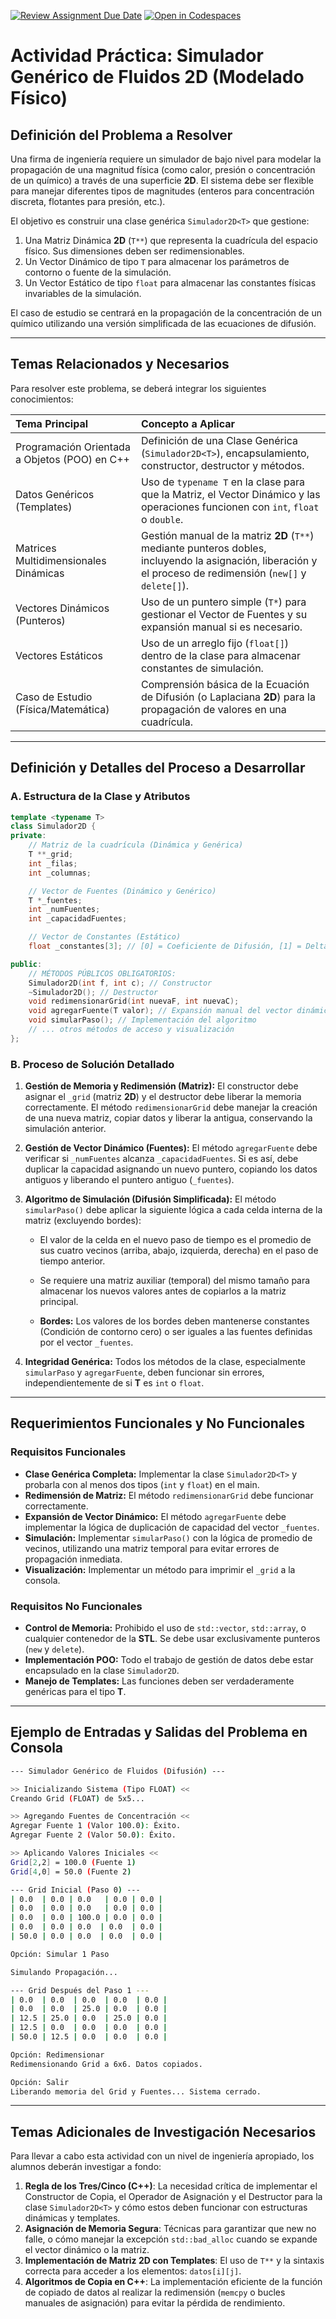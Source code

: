 [![Review Assignment Due Date](https://classroom.github.com/assets/deadline-readme-button-22041afd0340ce965d47ae6ef1cefeee28c7c493a6346c4f15d667ab976d596c.svg)](https://classroom.github.com/a/WYgN10Ds)
[![Open in Codespaces](https://classroom.github.com/assets/launch-codespace-2972f46106e565e64193e422d61a12cf1da4916b45550586e14ef0a7c637dd04.svg)](https://classroom.github.com/open-in-codespaces?assignment_repo_id=21130643)

# Actividad Práctica: Simulador Genérico de Fluidos 2D (Modelado Físico)

## Definición del Problema a Resolver

Una firma de ingeniería requiere un simulador de bajo nivel para modelar la propagación de una magnitud física (como calor, presión o concentración de un químico) a través de una superficie **2D**. El sistema debe ser flexible para manejar diferentes tipos de magnitudes (enteros para concentración discreta, flotantes para presión, etc.).

El objetivo es construir una clase genérica `Simulador2D<T>` que gestione:

  1. Una Matriz Dinámica **2D** (`T**`) que representa la cuadrícula del espacio físico. Sus dimensiones deben ser redimensionables.
  2. Un Vector Dinámico de tipo `T` para almacenar los parámetros de contorno o fuente de la simulación.
  3.  Un Vector Estático de tipo `float` para almacenar las constantes físicas invariables de la simulación.

El caso de estudio se centrará en la propagación de la concentración de un químico utilizando una versión simplificada de las ecuaciones de difusión.

---

## Temas Relacionados y Necesarios

Para resolver este problema, se deberá integrar los siguientes conocimientos:

| Tema Principal                                  | Concepto a Aplicar                                                                                                                                                               |
| :---------------------------------------------- | :------------------------------------------------------------------------------------------------------------------------------------------------------------------------------- |
| Programación Orientada a Objetos (POO) en C++    | Definición de una Clase Genérica (`Simulador2D<T>`), encapsulamiento, constructor, destructor y métodos.                                                                       |
| Datos Genéricos (Templates)                      | Uso de `typename T` en la clase para que la Matriz, el Vector Dinámico y las operaciones funcionen con `int`, `float` o `double`.                                             |
| Matrices Multidimensionales Dinámicas           | Gestión manual de la matriz **2D** (`T**`) mediante punteros dobles, incluyendo la asignación, liberación y el proceso de redimensión (`new[]` y `delete[]`).                 |
| Vectores Dinámicos (Punteros)                  | Uso de un puntero simple (`T*`) para gestionar el Vector de Fuentes y su expansión manual si es necesario.                                                                    |
| Vectores Estáticos                             | Uso de un arreglo fijo (`float[]`) dentro de la clase para almacenar constantes de simulación.                                                                                   |
| Caso de Estudio (Física/Matemática)             | Comprensión básica de la Ecuación de Difusión (o Laplaciana **2D**) para la propagación de valores en una cuadrícula. |

---

## Definición y Detalles del Proceso a Desarrollar

### A. Estructura de la Clase y Atributos

```cpp
template <typename T>
class Simulador2D {
private:
    // Matriz de la cuadrícula (Dinámica y Genérica)
    T **_grid;
    int _filas;
    int _columnas;

    // Vector de Fuentes (Dinámico y Genérico)
    T *_fuentes;
    int _numFuentes;
    int _capacidadFuentes;

    // Vector de Constantes (Estático)
    float _constantes[3]; // [0] = Coeficiente de Difusión, [1] = DeltaX, [2] = DeltaT

public:
    // MÉTODOS PÚBLICOS OBLIGATORIOS:
    Simulador2D(int f, int c); // Constructor
    ~Simulador2D(); // Destructor
    void redimensionarGrid(int nuevaF, int nuevaC);
    void agregarFuente(T valor); // Expansión manual del vector dinámico si es necesario
    void simularPaso(); // Implementación del algoritmo
    // ... otros métodos de acceso y visualización
};
```

### B. Proceso de Solución Detallado

1.  **Gestión de Memoria y Redimensión (Matriz):** El constructor debe asignar el `_grid` (matriz **2D**) y el destructor debe liberar la memoria correctamente. El método `redimensionarGrid` debe manejar la creación de una nueva matriz, copiar datos y liberar la antigua, conservando la simulación anterior.

2.  **Gestión de Vector Dinámico (Fuentes):** El método `agregarFuente` debe verificar si `_numFuentes` alcanza `_capacidadFuentes`. Si es así, debe duplicar la capacidad asignando un nuevo puntero, copiando los datos antiguos y liberando el puntero antiguo (`_fuentes`).

3.  **Algoritmo de Simulación (Difusión Simplificada):** El método `simularPaso()` debe aplicar la siguiente lógica a cada celda interna de la matriz (excluyendo bordes):

    *   El valor de la celda en el nuevo paso de tiempo es el promedio de sus cuatro vecinos (arriba, abajo, izquierda, derecha) en el paso de tiempo anterior.
    *   Se requiere una matriz auxiliar (temporal) del mismo tamaño para almacenar los nuevos valores antes de copiarlos a la matriz principal.

    *   **Bordes:** Los valores de los bordes deben mantenerse constantes (Condición de contorno cero) o ser iguales a las fuentes definidas por el vector `_fuentes`.

4.  **Integridad Genérica:** Todos los métodos de la clase, especialmente `simularPaso` y `agregarFuente`, deben funcionar sin errores, independientemente de si **T** es `int` o `float`.

---

## Requerimientos Funcionales y No Funcionales

### Requisitos Funcionales

*   **Clase Genérica Completa:** Implementar la clase `Simulador2D<T>` y probarla con al menos dos tipos (`int` y `float`) en el main.
*   **Redimensión de Matriz:** El método `redimensionarGrid` debe funcionar correctamente.
*   **Expansión de Vector Dinámico:** El método `agregarFuente` debe implementar la lógica de duplicación de capacidad del vector `_fuentes`.
*   **Simulación:** Implementar `simularPaso()` con la lógica de promedio de vecinos, utilizando una matriz temporal para evitar errores de propagación inmediata.
*   **Visualización:** Implementar un método para imprimir el `_grid` a la consola.

### Requisitos No Funcionales

*   **Control de Memoria:** Prohibido el uso de `std::vector`, `std::array`, o cualquier contenedor de la **STL**. Se debe usar exclusivamente punteros (`new` y `delete`).
*   **Implementación POO:** Todo el trabajo de gestión de datos debe estar encapsulado en la clase `Simulador2D`.
*   **Manejo de Templates:** Las funciones deben ser verdaderamente genéricas para el tipo **T**.

---

## Ejemplo de Entradas y Salidas del Problema en Consola

```Bash
--- Simulador Genérico de Fluidos (Difusión) ---

>> Inicializando Sistema (Tipo FLOAT) <<
Creando Grid (FLOAT) de 5x5...

>> Agregando Fuentes de Concentración <<
Agregar Fuente 1 (Valor 100.0): Éxito.
Agregar Fuente 2 (Valor 50.0): Éxito.

>> Aplicando Valores Iniciales <<
Grid[2,2] = 100.0 (Fuente 1)
Grid[4,0] = 50.0 (Fuente 2)

--- Grid Inicial (Paso 0) ---
| 0.0  | 0.0 | 0.0   | 0.0 | 0.0 |
| 0.0  | 0.0 | 0.0   | 0.0 | 0.0 |
| 0.0  | 0.0 | 100.0 | 0.0 | 0.0 |
| 0.0  | 0.0 | 0.0  | 0.0  | 0.0 |
| 50.0 | 0.0 | 0.0  | 0.0  | 0.0 |

Opción: Simular 1 Paso

Simulando Propagación...

--- Grid Después del Paso 1 ---
| 0.0  | 0.0  | 0.0  | 0.0  | 0.0 |
| 0.0  | 0.0  | 25.0 | 0.0  | 0.0 |
| 12.5 | 25.0 | 0.0  | 25.0 | 0.0 |
| 12.5 | 0.0  | 0.0  | 0.0  | 0.0 |
| 50.0 | 12.5 | 0.0  | 0.0  | 0.0 |

Opción: Redimensionar
Redimensionando Grid a 6x6. Datos copiados.

Opción: Salir
Liberando memoria del Grid y Fuentes... Sistema cerrado.
```

---

## Temas Adicionales de Investigación Necesarios

Para llevar a cabo esta actividad con un nivel de ingeniería apropiado, los alumnos deberán investigar a fondo:

1. **Regla de los Tres/Cinco (C++)**: La necesidad crítica de implementar el Constructor de Copia, el Operador de Asignación y el Destructor para la clase `Simulador2D<T>` y cómo estos deben funcionar con estructuras dinámicas y templates.
2. **Asignación de Memoria Segura**: Técnicas para garantizar que new no falle, o cómo manejar la excepción `std::bad_alloc` cuando se expande el vector dinámico o la matriz.
3. **Implementación de Matriz 2D con Templates**: El uso de `T**` y la sintaxis correcta para acceder a los elementos: `datos[i][j]`.
4. **Algoritmos de Copia en C++**: La implementación eficiente de la función de copiado de datos al realizar la redimensión (`memcpy` o bucles manuales de asignación) para evitar la pérdida de rendimiento.